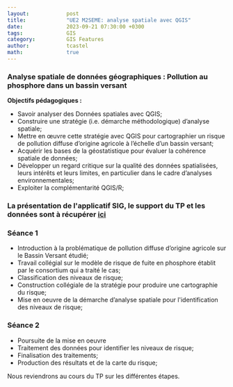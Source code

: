 ```yaml
---
layout:            post
title:             "UE2 M2SEME: analyse spatiale avec QGIS"
date:              2023-09-21 07:30:00 +0300
tags:              GIS
category:          GIS Features
author:            tcastel
math:              true
---
```



### Analyse spatiale de données géographiques : Pollution au phosphore dans un bassin versant

**Objectifs pédagogiques :**

* Savoir analyser des Données spatiales avec QGIS;
* Construire une stratégie (i.e. démarche méthodologique) d’analyse spatiale;
* Mettre en œuvre cette stratégie avec QGIS pour cartographier un risque de pollution diffuse d’origine agricole à l’échelle d’un bassin versant;
* Acquérir les bases de la géostatistique pour évaluer la cohérence spatiale de données;
* Développer un regard critique sur la qualité des données spatialisées, leurs intérêts et leurs limites, en particulier dans le cadre d’analyses environnementales;
* Exploiter la complémentarité QGIS/R;

### La présentation de l'applicatif SIG, le support du TP et les données sont à récupérer [ici](https://filesender.renater.fr/?s=download&token=cf9ac456-e145-487b-89d7-0d4e9ef69ee8)

### Séance 1

* Introduction à la problématique de pollution diffuse d’origine agricole sur le Bassin Versant étudié; 
* Travail collégial sur le modèle de risque de fuite en phosphore établit par le consortium qui a traité le cas;
* Classification des niveaux de risque;
* Construction collégiale de la stratégie pour produire une cartographie du risque;
* Mise en oeuvre de la démarche d’analyse spatiale pour l'identification des niveaux de risque;

### Séance 2

* Poursuite de la mise en oeuvre
* Traitement des données pour identifier les niveaux de risque;
* Finalisation des traitements;
* Production des résultats et de la carte du risque;


Nous reviendrons au cours du TP sur les différentes étapes.


